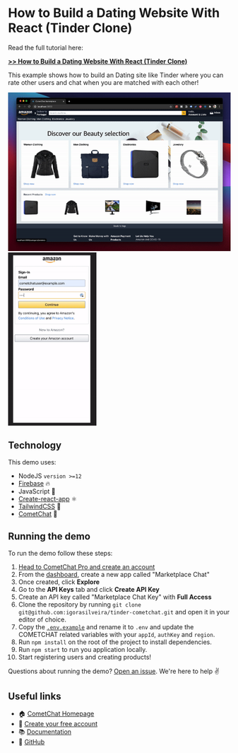 # How to Build a Dating Website With React (Tinder Clone)

Read the full tutorial here:

[**>> How to Build a Dating Website With React (Tinder Clone)**](https://www.cometchat.com/tutorials/build-a-modern-android-chat-app-with-kotlin/?utm_source=github&utm_medium=link&utm_campaign=igorasilveira-marketplace-cometchat)

This example shows how to build an Dating site like Tinder where you can rate other users and chat when you are matched with each other!

<div>
<img alt="Desktop Demo" src="./screenshots/desktop.gif" width=600>

<img alt="Mobile Demo" src="./screenshots/mobile.gif" width=200>
</div>

## Technology
This demo uses:

* NodeJS `version >=12`
* [Firebase](https://firebase.google.com/) 🔥
* JavaScript 💛
* [Create-react-app](https://create-react-app.dev/) ⚛
* [TailwindCSS](https://tailwindcss.com/) 🍃
* [CometChat](https://www.cometchat.com/) 🚀

## Running the demo

To run the demo follow these steps:

1. [Head to CometChat Pro and create an account](https://www.cometchat.com/pro?utm_source=github&utm_medium=link&utm_campaign=igorasilveira-marketplace-cometchat)
2. From the [dashboard](https://app.cometchat.com/signup?utm_source=github&utm_medium=link&utm_campaign=igorasilveira-marketplace-cometchat), create a new app called "Marketplace Chat"
3. Once created, click **Explore**
4. Go to the **API Keys** tab and click **Create API Key**
5. Create an API key called "Marketplace Chat Key" with **Full Access**
4. Clone the repository by running `git clone git@github.com:igorasilveira/tinder-cometchat.git` and open it in your editor of choice.
5. Copy the [`.env.example`](https://github.com/igorasilveira/marketplace-cometchat/blob/main/.env.example) and rename it to `.env` and update the COMETCHAT related variables with your `appId`, `authKey` and `region`.
6. Run `npm install` on the root of the project to install dependencies.
7. Run `npm start` to run you application locally.
8. Start registering users and creating products!

Questions about running the demo? [Open an issue](https://github.com/igorasilveira/tinder-cometchat/issues). We're here to help ✌️


## Useful links

- 🏠 [CometChat Homepage](https://www.cometchat.com/pro/?utm_source=github&utm_medium=link&utm_campaign=igorasilveira-marketplace-cometchat)
- 🚀 [Create your free account](https://app.cometchat.com/signup/?utm_source=github&utm_medium=link&utm_campaign=igorasilveira-marketplace-cometchat)
- 📚 [Documentation](https://prodocs.cometchat.com/?utm_source=github&utm_medium=link&utm_campaign=igorasilveira-marketplace-cometchat)
- 👾 [GitHub](https://github.com/igorasilveira/tinder-cometchat)

